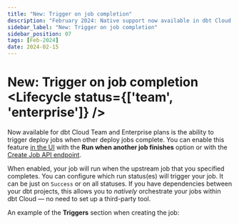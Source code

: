 ```yaml
---
title: "New: Trigger on job completion"
description: "February 2024: Native support now available in dbt Cloud for triggering deploy jobs when other deploy jobs finish."
sidebar_label: "New: Trigger on job completion"
sidebar_position: 07
tags: [Feb-2024]
date: 2024-02-15
---
```


# New: Trigger on job completion <Lifecycle status={['team', 'enterprise']} />

Now available for dbt Cloud Team and Enterprise plans is the ability to trigger deploy jobs when other deploy jobs complete. You can enable this feature [in the UI](/docs/deploy/deploy-jobs) with the  **Run when another job finishes** option or with the [Create Job API endpoint](/dbt-cloud/api-v2#/operations/Create%20Job). 

When enabled, your job will run when the upstream job that you specified completes. You can configure which run status(es) will trigger your job. It can be just on `Success` or on all statuses. If you have dependencies between your dbt projects, this allows you to _natively_ orchestrate your jobs within dbt Cloud &mdash; no need to set up a third-party tool.

An example of the **Triggers** section when creating the job:  

<Lightbox src="/img/docs/dbt-cloud/using-dbt-cloud/example-triggers-section.png" width="90%" title="Example of Triggers on the Deploy Job page"/>
